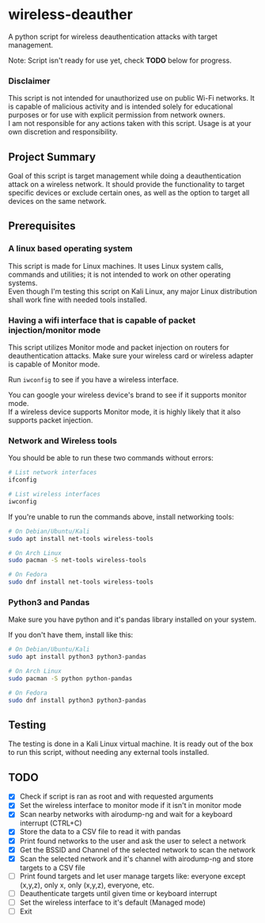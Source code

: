 # wireless-deauther
A python script for wireless deauthentication attacks with target management.<br>

Note: Script isn't ready for use yet, check **TODO** below for progress.

### Disclaimer
This script is not intended for unauthorized use on public Wi-Fi networks. 
It is capable of malicious activity and is intended solely for educational purposes or for use with explicit permission from network owners.<br>
I am not responsible for any actions taken with this script. Usage is at your own discretion and responsibility.<br>

## Project Summary
Goal of this script is target management while doing a deauthentication attack on a wireless network.
It should provide the functionality to target specific devices or exclude certain ones, as well as the option to target all devices on the same network.

## Prerequisites
### A linux based operating system
This script is made for Linux machines. It uses Linux system calls, commands and utilities; it is not intended to work on other operating systems.<br>
Even though I'm testing this script on Kali Linux, any major Linux distribution shall work fine with needed tools installed.

### Having a wifi interface that is capable of packet injection/monitor mode
This script utilizes Monitor mode and packet injection on routers for deauthentication attacks. Make sure your wireless card or wireless adapter is capable of Monitor mode.

Run ```iwconfig``` to see if you have a wireless interface.

You can google your wireless device's brand to see if it supports monitor mode.<br>
If a wireless device supports Monitor mode, it is highly likely that it also supports packet injection.

### Network and Wireless tools
You should be able to run these two commands without errors:
```sh
# List network interfaces
ifconfig

# List wireless interfaces
iwconfig
```

If you're unable to run the commands above, install networking tools:
```sh
# On Debian/Ubuntu/Kali
sudo apt install net-tools wireless-tools

# On Arch Linux
sudo pacman -S net-tools wireless-tools

# On Fedora
sudo dnf install net-tools wireless-tools
```

### Python3 and Pandas
Make sure you have python and it's pandas library installed on your system.

If you don't have them, install like this:
```sh
# On Debian/Ubuntu/Kali
sudo apt install python3 python3-pandas

# On Arch Linux
sudo pacman -S python python-pandas

# On Fedora
sudo dnf install python3 python3-pandas
```

## Testing
The testing is done in a Kali Linux virtual machine. It is ready out of the box to run this script, without needing any external tools installed.

## TODO
- [x] Check if script is ran as root and with requested arguments
- [x] Set the wireless interface to monitor mode if it isn't in monitor mode
- [x] Scan nearby networks with airodump-ng and wait for a keyboard interrupt (CTRL+C)
- [x] Store the data to a CSV file to read it with pandas
- [x] Print found networks to the user and ask the user to select a network
- [x] Get the BSSID and Channel of the selected network to scan the network
- [x] Scan the selected network and it's channel with airodump-ng and store targets to a CSV file
- [ ] Print found targets and let user manage targets like: everyone except (x,y,z), only x, only (x,y,z), everyone, etc.
- [ ] Deauthenticate targets until given time or keyboard interrupt
- [ ] Set the wireless interface to it's default (Managed mode)
- [ ] Exit
